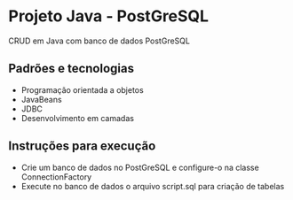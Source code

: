 # Projeto Java - PostGreSQL
CRUD em Java com banco de dados PostGreSQL

## Padrões e tecnologias
* Programação orientada a objetos
* JavaBeans
* JDBC
* Desenvolvimento em camadas

## Instruções para execução
* Crie um banco de dados no PostGreSQL e configure-o na classe ConnectionFactory
* Execute no banco de dados o arquivo script.sql para criação de tabelas